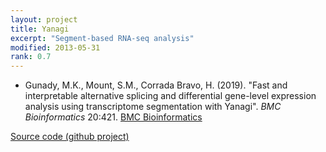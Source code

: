 ```yaml
---
layout: project
title: Yanagi
excerpt: "Segment-based RNA-seq analysis"
modified: 2013-05-31
rank: 0.7
---
```


- Gunady, M.K., Mount, S.M., Corrada Bravo, H. (2019). "Fast and interpretable alternative splicing and differential gene-level expression analysis using transcriptome segmentation with Yanagi". _BMC Bioinformatics_ 20:421. [BMC Bioinformatics](http://doi.org/10.1186/s12859-019-2947-6)

[Source code (github project)](http://github.com/hcbravolab/yanagi)  
